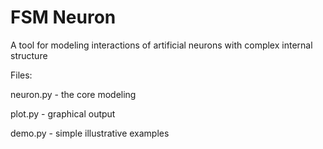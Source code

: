 # FSM Neuron
A tool for modeling interactions of artificial neurons with complex internal structure

Files:

neuron.py - the core modeling

plot.py - graphical output

demo.py - simple illustrative examples



